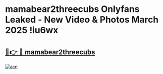 # mamabear2threecubs Onlyfans Leaked - New Video & Photos March 2025 !iu6wx

# <h2><a href="https://1prdck.iuczelnia.edu.pl?title=mamabear2threecubs&ref=iu6wx">🔗👉 🔴 mamabear2threecubs</a></h2>

[![acn](https://github.com/user-attachments/assets/0f9c940e-d8b0-45ae-aac7-cd30a18b3e1c)](https://1prdck.iuczelnia.edu.pl?title=mamabear2threecubs&ref=iu6wx)

